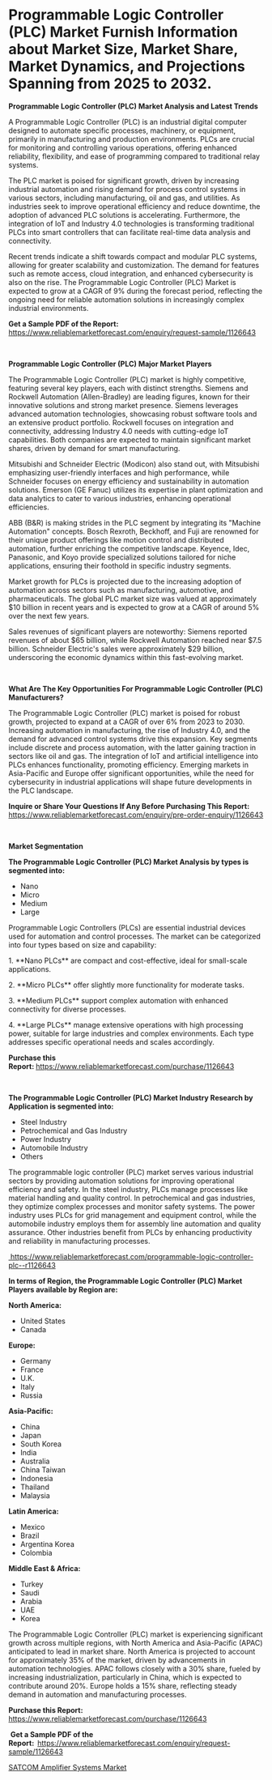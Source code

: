 <p><h1>Programmable Logic Controller (PLC) Market Furnish Information about Market Size, Market Share, Market Dynamics, and Projections Spanning from 2025 to 2032.</h1></p><p><strong>Programmable Logic Controller (PLC) Market Analysis and Latest Trends</strong></p>
<p><p>A Programmable Logic Controller (PLC) is an industrial digital computer designed to automate specific processes, machinery, or equipment, primarily in manufacturing and production environments. PLCs are crucial for monitoring and controlling various operations, offering enhanced reliability, flexibility, and ease of programming compared to traditional relay systems.</p><p>The PLC market is poised for significant growth, driven by increasing industrial automation and rising demand for process control systems in various sectors, including manufacturing, oil and gas, and utilities. As industries seek to improve operational efficiency and reduce downtime, the adoption of advanced PLC solutions is accelerating. Furthermore, the integration of IoT and Industry 4.0 technologies is transforming traditional PLCs into smart controllers that can facilitate real-time data analysis and connectivity.</p><p>Recent trends indicate a shift towards compact and modular PLC systems, allowing for greater scalability and customization. The demand for features such as remote access, cloud integration, and enhanced cybersecurity is also on the rise. The Programmable Logic Controller (PLC) Market is expected to grow at a CAGR of 9% during the forecast period, reflecting the ongoing need for reliable automation solutions in increasingly complex industrial environments.</p></p>
<p><strong>Get a Sample PDF of the Report:&nbsp;</strong> <a href="https://www.reliablemarketforecast.com/enquiry/request-sample/1126643?utm_campaign=1080&utm_medium=2&utm_source=Github&utm_content=ia&utm_term=24022025&utm_id=programmable-logic-controller-plc">https://www.reliablemarketforecast.com/enquiry/request-sample/1126643</a></p>
<p>&nbsp;</p>
<p><strong>Programmable Logic Controller (PLC) Major Market Players</strong></p>
<p><p>The Programmable Logic Controller (PLC) market is highly competitive, featuring several key players, each with distinct strengths. Siemens and Rockwell Automation (Allen-Bradley) are leading figures, known for their innovative solutions and strong market presence. Siemens leverages advanced automation technologies, showcasing robust software tools and an extensive product portfolio. Rockwell focuses on integration and connectivity, addressing Industry 4.0 needs with cutting-edge IoT capabilities. Both companies are expected to maintain significant market shares, driven by demand for smart manufacturing.</p><p>Mitsubishi and Schneider Electric (Modicon) also stand out, with Mitsubishi emphasizing user-friendly interfaces and high performance, while Schneider focuses on energy efficiency and sustainability in automation solutions. Emerson (GE Fanuc) utilizes its expertise in plant optimization and data analytics to cater to various industries, enhancing operational efficiencies.</p><p>ABB (B&R) is making strides in the PLC segment by integrating its "Machine Automation" concepts. Bosch Rexroth, Beckhoff, and Fuji are renowned for their unique product offerings like motion control and distributed automation, further enriching the competitive landscape. Keyence, Idec, Panasonic, and Koyo provide specialized solutions tailored for niche applications, ensuring their foothold in specific industry segments.</p><p>Market growth for PLCs is projected due to the increasing adoption of automation across sectors such as manufacturing, automotive, and pharmaceuticals. The global PLC market size was valued at approximately $10 billion in recent years and is expected to grow at a CAGR of around 5% over the next few years.</p><p>Sales revenues of significant players are noteworthy: Siemens reported revenues of about $65 billion, while Rockwell Automation reached near $7.5 billion. Schneider Electric's sales were approximately $29 billion, underscoring the economic dynamics within this fast-evolving market.</p></p>
<p>&nbsp;</p>
<p><strong>What Are The Key Opportunities For Programmable Logic Controller (PLC) Manufacturers?</strong></p>
<p><p>The Programmable Logic Controller (PLC) market is poised for robust growth, projected to expand at a CAGR of over 6% from 2023 to 2030. Increasing automation in manufacturing, the rise of Industry 4.0, and the demand for advanced control systems drive this expansion. Key segments include discrete and process automation, with the latter gaining traction in sectors like oil and gas. The integration of IoT and artificial intelligence into PLCs enhances functionality, promoting efficiency. Emerging markets in Asia-Pacific and Europe offer significant opportunities, while the need for cybersecurity in industrial applications will shape future developments in the PLC landscape.</p></p>
<p><strong>Inquire or Share Your Questions If Any Before Purchasing This Report:</strong> <a href="https://www.reliablemarketforecast.com/enquiry/pre-order-enquiry/1126643?utm_campaign=1080&utm_medium=2&utm_source=Github&utm_content=ia&utm_term=24022025&utm_id=programmable-logic-controller-plc">https://www.reliablemarketforecast.com/enquiry/pre-order-enquiry/1126643</a></p>
<p>&nbsp;</p>
<p><strong>Market Segmentation</strong></p>
<p><strong>The Programmable Logic Controller (PLC) Market Analysis by types is segmented into:</strong></p>
<p><ul><li>Nano</li><li>Micro</li><li>Medium</li><li>Large</li></ul></p>
<p><p>Programmable Logic Controllers (PLCs) are essential industrial devices used for automation and control processes. The market can be categorized into four types based on size and capability: </p><p>1. **Nano PLCs** are compact and cost-effective, ideal for small-scale applications. </p><p>2. **Micro PLCs** offer slightly more functionality for moderate tasks. </p><p>3. **Medium PLCs** support complex automation with enhanced connectivity for diverse processes. </p><p>4. **Large PLCs** manage extensive operations with high processing power, suitable for large industries and complex environments. Each type addresses specific operational needs and scales accordingly.</p></p>
<p><strong>Purchase this Report:&nbsp;</strong><a href="https://www.reliablemarketforecast.com/purchase/1126643?utm_campaign=1080&utm_medium=2&utm_source=Github&utm_content=ia&utm_term=24022025&utm_id=programmable-logic-controller-plc">https://www.reliablemarketforecast.com/purchase/1126643</a></p>
<p>&nbsp;</p>
<p><strong>The Programmable Logic Controller (PLC) Market Industry Research by Application is segmented into:</strong></p>
<p><ul><li>Steel Industry</li><li>Petrochemical and Gas Industry</li><li>Power Industry</li><li>Automobile Industry</li><li>Others</li></ul></p>
<p><p>The programmable logic controller (PLC) market serves various industrial sectors by providing automation solutions for improving operational efficiency and safety. In the steel industry, PLCs manage processes like material handling and quality control. In petrochemical and gas industries, they optimize complex processes and monitor safety systems. The power industry uses PLCs for grid management and equipment control, while the automobile industry employs them for assembly line automation and quality assurance. Other industries benefit from PLCs by enhancing productivity and reliability in manufacturing processes.</p></p>
<p><a href="https://www.reliablemarketforecast.com/programmable-logic-controller-plc--r1126643?utm_campaign=1080&utm_medium=2&utm_source=Github&utm_content=ia&utm_term=24022025&utm_id=programmable-logic-controller-plc">&nbsp;https://www.reliablemarketforecast.com/programmable-logic-controller-plc--r1126643</a></p>
<p><strong>In terms of Region, the Programmable Logic Controller (PLC) Market Players available by Region are:</strong></p>
<p>
    <p> <strong> North America: </strong>
        <ul>
            <li>United States</li>
            <li>Canada</li>
        </ul>
        </p> 
    <p> <strong> Europe: </strong>
        <ul>
            <li>Germany</li>
            <li>France</li>
            <li>U.K.</li>
            <li>Italy</li>
            <li>Russia</li>
        </ul>
        </p> 
    <p> <strong> Asia-Pacific: </strong>
        <ul>
            <li>China</li>
            <li>Japan</li>
            <li>South Korea</li>
            <li>India</li>
            <li>Australia</li>
            <li>China Taiwan</li>
            <li>Indonesia</li>
            <li>Thailand</li>
            <li>Malaysia</li>
        </ul>
        </p> 
    <p> <strong> Latin America: </strong>
        <ul>
            <li>Mexico</li>
            <li>Brazil</li>
            <li>Argentina Korea</li>
            <li>Colombia</li>
        </ul>
        </p> 
    <p> <strong> Middle East & Africa: </strong>
        <ul>
            <li>Turkey</li>
            <li>Saudi</li>
            <li>Arabia</li>
            <li>UAE</li>
            <li>Korea</li>
        </ul>
    </p>
    </p>
<p><p>The Programmable Logic Controller (PLC) market is experiencing significant growth across multiple regions, with North America and Asia-Pacific (APAC) anticipated to lead in market share. North America is projected to account for approximately 35% of the market, driven by advancements in automation technologies. APAC follows closely with a 30% share, fueled by increasing industrialization, particularly in China, which is expected to contribute around 20%. Europe holds a 15% share, reflecting steady demand in automation and manufacturing processes.</p></p>
<p><strong>Purchase this Report: </strong><a href="https://www.reliablemarketforecast.com/purchase/1126643?utm_campaign=1080&utm_medium=2&utm_source=Github&utm_content=ia&utm_term=24022025&utm_id=programmable-logic-controller-plc">https://www.reliablemarketforecast.com/purchase/1126643</a></p>
<p>&nbsp;<strong>Get a Sample PDF of the Report:&nbsp;&nbsp;</strong><a href="https://www.reliablemarketforecast.com/enquiry/request-sample/1126643?utm_campaign=1080&utm_medium=2&utm_source=Github&utm_content=ia&utm_term=24022025&utm_id=programmable-logic-controller-plc">https://www.reliablemarketforecast.com/enquiry/request-sample/1126643</a></p>
<p><strong></strong></p>
<p><p><a href="https://github.com/gdfhhhj/Market-Research-Report-List-7/blob/main/satcom-amplifier-systems-market.md?utm_campaign=1080&utm_medium=2&utm_source=Github&utm_content=ia&utm_term=24022025&utm_id=programmable-logic-controller-plc">SATCOM Amplifier Systems Market</a></p></p>